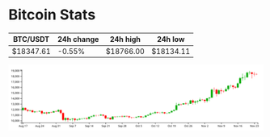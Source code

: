 # Bitcoin Stats

BTC/USDT|24h change|24h high|24h low|
|---|---|---|---|
|$18347.61|-0.55%|$18766.00|$18134.11|

<img src="./chart.svg">
